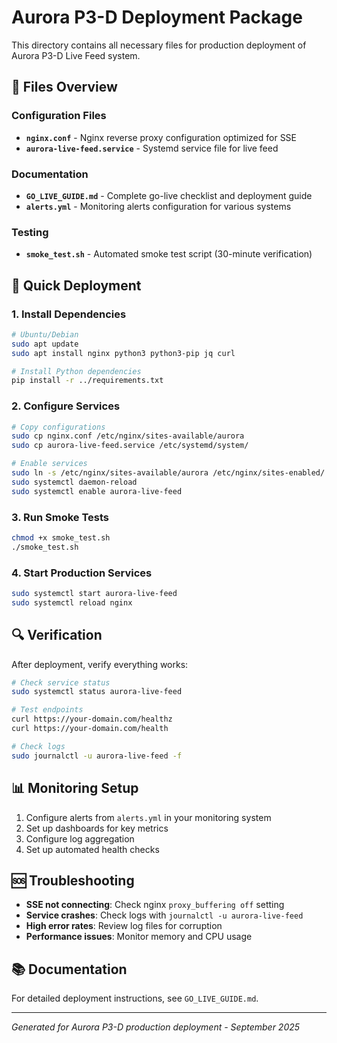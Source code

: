 # Aurora P3-D Deployment Package

This directory contains all necessary files for production deployment of Aurora P3-D Live Feed system.

## 📁 Files Overview

### Configuration Files
- **`nginx.conf`** - Nginx reverse proxy configuration optimized for SSE
- **`aurora-live-feed.service`** - Systemd service file for live feed

### Documentation
- **`GO_LIVE_GUIDE.md`** - Complete go-live checklist and deployment guide
- **`alerts.yml`** - Monitoring alerts configuration for various systems

### Testing
- **`smoke_test.sh`** - Automated smoke test script (30-minute verification)

## 🚀 Quick Deployment

### 1. Install Dependencies
```bash
# Ubuntu/Debian
sudo apt update
sudo apt install nginx python3 python3-pip jq curl

# Install Python dependencies
pip install -r ../requirements.txt
```

### 2. Configure Services
```bash
# Copy configurations
sudo cp nginx.conf /etc/nginx/sites-available/aurora
sudo cp aurora-live-feed.service /etc/systemd/system/

# Enable services
sudo ln -s /etc/nginx/sites-available/aurora /etc/nginx/sites-enabled/
sudo systemctl daemon-reload
sudo systemctl enable aurora-live-feed
```

### 3. Run Smoke Tests
```bash
chmod +x smoke_test.sh
./smoke_test.sh
```

### 4. Start Production Services
```bash
sudo systemctl start aurora-live-feed
sudo systemctl reload nginx
```

## 🔍 Verification

After deployment, verify everything works:

```bash
# Check service status
sudo systemctl status aurora-live-feed

# Test endpoints
curl https://your-domain.com/healthz
curl https://your-domain.com/health

# Check logs
sudo journalctl -u aurora-live-feed -f
```

## 📊 Monitoring Setup

1. Configure alerts from `alerts.yml` in your monitoring system
2. Set up dashboards for key metrics
3. Configure log aggregation
4. Set up automated health checks

## 🆘 Troubleshooting

- **SSE not connecting**: Check nginx `proxy_buffering off` setting
- **Service crashes**: Check logs with `journalctl -u aurora-live-feed`
- **High error rates**: Review log files for corruption
- **Performance issues**: Monitor memory and CPU usage

## 📚 Documentation

For detailed deployment instructions, see `GO_LIVE_GUIDE.md`.

---

*Generated for Aurora P3-D production deployment - September 2025*